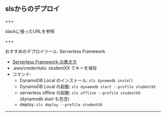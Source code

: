 ## slsからのデプロイ

+++

slackに張ったURLを参照


+++

おすすめのデプロイツール: Serverless Framework
- [Serverless Framework の書き方](https://serverless.com/framework/docs/providers/aws/)
- .aws/credentials: studentXX でキーを保存
- コマンド:
    - DynamoDB Local のインストール: `sls dynamodb install`
    - DynamoDB Local の起動: `sls dynamodb start --profile studentXX`
    - serverless offline の起動: `sls offline --profile studentXX` (dynamodb start も包含)
    - deploy: `sls deploy --profile studentXX`

---
